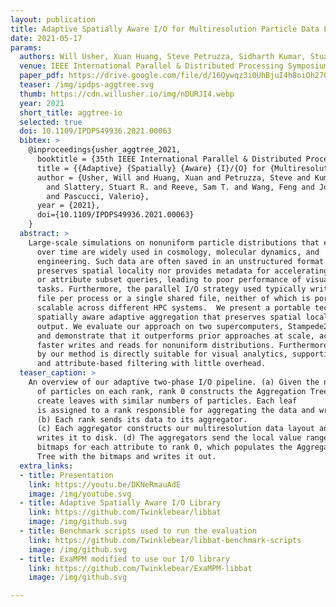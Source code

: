 ```yaml
---
layout: publication
title: Adaptive Spatially Aware I/O for Multiresolution Particle Data Layouts
date: 2021-05-17
params:
  authors: Will Usher, Xuan Huang, Steve Petruzza, Sidharth Kumar, Stuart R. Slattery, Sam T. Reeve, Feng Wang, Chris R. Johnson, and Valerio Pascucci
  venue: IEEE International Parallel & Distributed Processing Symposium (IPDPS)
  paper_pdf: https://drive.google.com/file/d/16Qywqz3i0UhBjuI4h8oiOh27OL3kc8Ow/view?usp=sharing
  teaser: /img/ipdps-aggtree.svg
  thumb: https://cdn.willusher.io/img/nDURJI4.webp
  year: 2021
  short_title: aggtree-io
  selected: true
  doi: 10.1109/IPDPS49936.2021.00063
  bibtex: >
    @inproceedings{usher_aggtree_2021,
      booktitle = {35th IEEE International Parallel & Distributed Processing Symposium (IPDPS)},
      title = {{Adaptive} {Spatially} {Aware} {I}/{O} for {Multiresolution} {Particle} {Data} {Layouts}},
      author = {Usher, Will and Huang, Xuan and Petruzza, Steve and Kumar, Sidharth
        and Slattery, Stuart R. and Reeve, Sam T. and Wang, Feng and Johnson, Chris. R.
        and Pascucci, Valerio},
      year = {2021},
      doi={10.1109/IPDPS49936.2021.00063}
    }
  abstract: >
    Large-scale simulations on nonuniform particle distributions that evolve
      over time are widely used in cosmology, molecular dynamics, and
      engineering. Such data are often saved in an unstructured format that neither
      preserves spatial locality nor provides metadata for accelerating spatial
      or attribute subset queries, leading to poor performance of visualization
      tasks. Furthermore, the parallel I/O strategy used typically writes a
      file per process or a single shared file, neither of which is portable or
      scalable across different HPC systems.  We present a portable technique for scalable,
      spatially aware adaptive aggregation that preserves spatial locality in the
      output. We evaluate our approach on two supercomputers, Stampede2 and Summit,
      and demonstrate that it outperforms prior approaches at scale, achieving up to 2.5×
      faster writes and reads for nonuniform distributions. Furthermore, the layout written
      by our method is directly suitable for visual analytics, supporting low-latency reads
      and attribute-based filtering with little overhead.
  teaser_caption: >
    An overview of our adaptive two-phase I/O pipeline. (a) Given the number
      of particles on each rank, rank 0 constructs the Aggregation Tree to
      create leaves with similar numbers of particles. Each leaf
      is assigned to a rank responsible for aggregating the data and writing it to disk.
      (b) Each rank sends its data to its aggregator.
      (c) Each aggregator constructs our multiresolution data layout and
      writes it to disk. (d) The aggregators send the local value ranges and root node
      bitmaps for each attribute to rank 0, which populates the Aggregation
      Tree with the bitmaps and writes it out.
  extra_links:
  - title: Presentation
    link: https://youtu.be/DKNeRmauAdE
    image: /img/youtube.svg
  - title: Adaptive Spatially Aware I/O Library
    link: https://github.com/Twinklebear/libbat
    image: /img/github.svg
  - title: Benchmark scripts used to run the evaluation
    link: https://github.com/Twinklebear/libbat-benchmark-scripts
    image: /img/github.svg
  - title: ExaMPM modified to use our I/O library
    link: https://github.com/Twinklebear/ExaMPM-libbat
    image: /img/github.svg

---
```

